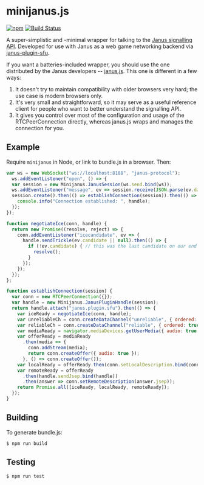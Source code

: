 # minijanus.js

[![npm](https://img.shields.io/npm/v/minijanus.svg)](https://www.npmjs.com/package/minijanus)
[![Build Status](https://travis-ci.org/mquander/minijanus.js.svg?branch=master)](https://travis-ci.org/mozilla/minijanus.js)

A super-simplistic and -minimal wrapper for talking to the [Janus signalling API][api-docs]. Developed for use with
Janus as a web game networking backend via [janus-plugin-sfu][].

If you want a batteries-included wrapper, you should use the one distributed by the Janus developers --
[janus.js][]. This one is different in a few ways:

1. It doesn't try to maintain compatibility with older browsers very hard; the use case is modern browsers only.
2. It's very small and straightforward, so it may serve as a useful reference client for people who want to better
   understand the signalling API.
3. It gives you control over most of the configuration and usage of the RTCPeerConnection directly, whereas janus.js
   wraps and manages the connection for you.

[api-docs]: https://janus.conf.meetecho.com/docs/rest.html
[janus.js]: https://github.com/meetecho/janus-gateway/blob/master/html/janus.js
[janus-plugin-sfu]: https://github.com/mquander/janus-plugin-sfu

## Example

Require `minijanus` in Node, or link to bundle.js in a browser. Then:

```javascript
var ws = new WebSocket("ws://localhost:8188", "janus-protocol");
  ws.addEventListener("open", () => {
  var session = new Minijanus.JanusSession(ws.send.bind(ws));
  ws.addEventListener("message", ev => session.receive(JSON.parse(ev.data)));
  session.create().then(() => establishConnection(session)).then(() => {
    console.info("Connection established: ", handle);
  });
});

function negotiateIce(conn, handle) {
  return new Promise((resolve, reject) => {
    conn.addEventListener("icecandidate", ev => {
      handle.sendTrickle(ev.candidate || null).then(() => {
        if (!ev.candidate) { // this was the last candidate on our end and now they received it
          resolve();
        }
      });
    });
  });
};

function establishConnection(session) {
  var conn = new RTCPeerConnection({});
  var handle = new Minijanus.JanusPluginHandle(session);
  return handle.attach("janus.plugin.sfu").then(() => {
    var iceReady = negotiateIce(conn, handle);
    var unreliableCh = conn.createDataChannel("unreliable", { ordered: false, maxRetransmits: 0 });
    var reliableCh = conn.createDataChannel("reliable", { ordered: true });
    var mediaReady = navigator.mediaDevices.getUserMedia({ audio: true });
    var offerReady = mediaReady
      .then(media => {
        conn.addStream(media);
        return conn.createOffer({ audio: true });
      }, () => conn.createOffer());
    var localReady = offerReady.then(conn.setLocalDescription.bind(conn));
    var remoteReady = offerReady
      .then(handle.sendJsep.bind(handle))
      .then(answer => conn.setRemoteDescription(answer.jsep));
    return Promise.all([iceReady, localReady, remoteReady]);
  });
}
```

## Building

To generate bundle.js:

```
$ npm run build
```

## Testing

```
$ npm run test
```
